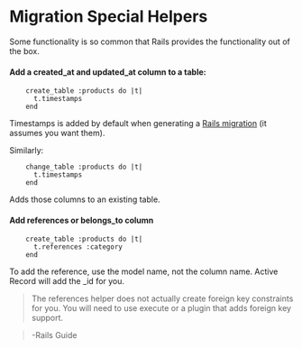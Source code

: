 # Migration Special Helpers

Some functionality is so common that Rails provides the functionality out of the box. 

#### Add a created_at and updated_at column to a table:

		create_table :products do |t|
		  t.timestamps
		end
		
Timestamps is added by default when generating a [Rails migration](https://github.com/brettshollenberger/ruby_wiki/blob/master/Writing%20a%20Rails%20Migration.md) (it assumes you want them). 

Similarly:

		change_table :products do |t|
		  t.timestamps
		end

Adds those columns to an existing table. 

#### Add references or belongs_to column

		create_table :products do |t|
		  t.references :category
		end
		
To add the reference, use the model name, not the column name. Active Record will add the _id for you.

>The references helper does not actually create foreign key constraints for you. You will need to use execute or a plugin that adds foreign key support.

>-Rails Guide

